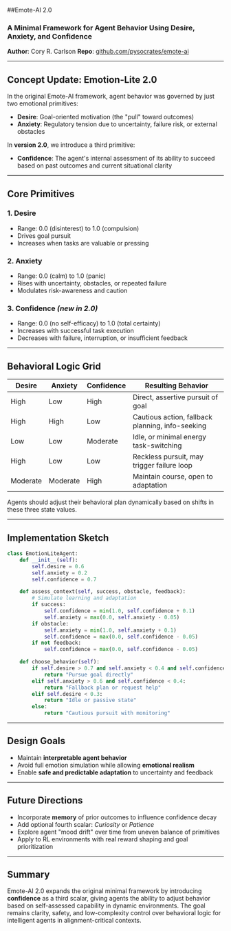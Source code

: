 ##Emote-AI 2.0

### A Minimal Framework for Agent Behavior Using Desire, Anxiety, and Confidence

**Author**: Cory R. Carlson
**Repo**: [github.com/pysocrates/emote-ai](https://github.com/pysocrates/emote-ai)

---

## Concept Update: Emotion-Lite 2.0

In the original Emote-AI framework, agent behavior was governed by just two emotional primitives:

* **Desire**: Goal-oriented motivation (the "pull" toward outcomes)
* **Anxiety**: Regulatory tension due to uncertainty, failure risk, or external obstacles

In **version 2.0**, we introduce a third primitive:

* **Confidence**: The agent's internal assessment of its ability to succeed based on past outcomes and current situational clarity

---

## Core Primitives

### 1. **Desire**

* Range: 0.0 (disinterest) to 1.0 (compulsion)
* Drives goal pursuit
* Increases when tasks are valuable or pressing

### 2. **Anxiety**

* Range: 0.0 (calm) to 1.0 (panic)
* Rises with uncertainty, obstacles, or repeated failure
* Modulates risk-awareness and caution

### 3. **Confidence** *(new in 2.0)*

* Range: 0.0 (no self-efficacy) to 1.0 (total certainty)
* Increases with successful task execution
* Decreases with failure, interruption, or insufficient feedback

---

## Behavioral Logic Grid

| Desire   | Anxiety  | Confidence | Resulting Behavior                               |
| -------- | -------- | ---------- | ------------------------------------------------ |
| High     | Low      | High       | Direct, assertive pursuit of goal                |
| High     | High     | Low        | Cautious action, fallback planning, info-seeking |
| Low      | Low      | Moderate   | Idle, or minimal energy task-switching           |
| High     | Low      | Low        | Reckless pursuit, may trigger failure loop       |
| Moderate | Moderate | High       | Maintain course, open to adaptation              |

Agents should adjust their behavioral plan dynamically based on shifts in these three state values.

---

## Implementation Sketch

```python
class EmotionLiteAgent:
    def __init__(self):
        self.desire = 0.6
        self.anxiety = 0.2
        self.confidence = 0.7

    def assess_context(self, success, obstacle, feedback):
        # Simulate learning and adaptation
        if success:
            self.confidence = min(1.0, self.confidence + 0.1)
            self.anxiety = max(0.0, self.anxiety - 0.05)
        if obstacle:
            self.anxiety = min(1.0, self.anxiety + 0.1)
            self.confidence = max(0.0, self.confidence - 0.05)
        if not feedback:
            self.confidence = max(0.0, self.confidence - 0.05)

    def choose_behavior(self):
        if self.desire > 0.7 and self.anxiety < 0.4 and self.confidence > 0.6:
            return "Pursue goal directly"
        elif self.anxiety > 0.6 and self.confidence < 0.4:
            return "Fallback plan or request help"
        elif self.desire < 0.3:
            return "Idle or passive state"
        else:
            return "Cautious pursuit with monitoring"
```

---

##  Design Goals

* Maintain **interpretable agent behavior**
* Avoid full emotion simulation while allowing **emotional realism**
* Enable **safe and predictable adaptation** to uncertainty and feedback

---

##  Future Directions

* Incorporate **memory** of prior outcomes to influence confidence decay
* Add optional fourth scalar: *Curiosity* or *Patience*
* Explore agent "mood drift" over time from uneven balance of primitives
* Apply to RL environments with real reward shaping and goal prioritization

---

##  Summary

Emote-AI 2.0 expands the original minimal framework by introducing **confidence** as a third scalar, giving agents the ability to adjust behavior based on self-assessed capability in dynamic environments. The goal remains clarity, safety, and low-complexity control over behavioral logic for intelligent agents in alignment-critical contexts.
